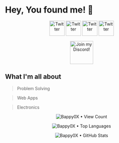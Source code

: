 # Hey, You found me! :wave:

<p align="center">
	<a href="https://github.com/Bappy0X"><img src="https://cdn4.iconfinder.com/data/icons/social-media-2069/130/_Social_Media_One-128.png" height="50px" alt="Twitter"/></a>
	<a href="https://www.reddit.com/user/Bappy0X"><img src="https://cdn4.iconfinder.com/data/icons/social-media-2069/130/_Reddit-128.png" height="50px" alt="Twitter"/></a>
	<a href="https://twitter.com/JoshB0X"><img src="https://cdn4.iconfinder.com/data/icons/social-media-2069/130/_Twitter-128.png" height="50px" alt="Twitter"/></a>
	<a href="https://open.spotify.com/user/41vdh9nlazmrp4qgt6wpwik2b?si=IzXLQBMJRT69Y6rrE4_gbA"><img src="https://cdn4.iconfinder.com/data/icons/social-media-2069/130/_Social_Media_Three-128.png" height="50px" alt="Twitter"/></a>
</p>

<p align="center">
	<a target="_blank" href="https://discord.gg/Cvc6pVK" title="Join our Discord!">
		<img draggable="false" src="https://discordapp.com/api/guilds/708323454881103882/widget.png?style=banner2" height="76px" draggable="false" alt="Join my Discord!">
	</a>
</p>

## What I'm all about

> Problem Solving

> Web Apps

> Electronics

<p align="center"><img src="https://profile-counter.glitch.me/{Bappy0X}/count.svg" alt="Bappy0X • View Count"/></p>
<p align="center"><a><img src="https://github-readme-stats.vercel.app/api/top-langs/?username=Bappy0X&langs_count=4&layout=compact" alt="Bappy0X • Top Languages"/></p>
<p align="center"><img src="https://github-readme-stats.vercel.app/api?username=bappy0x" alt="Bappy0X • GitHub Stats"/></p>

